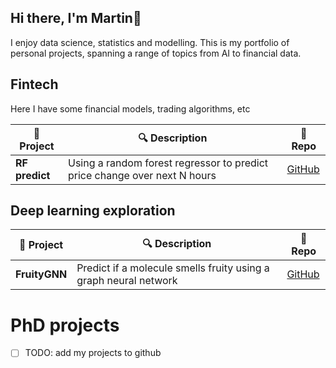 ## Hi there, I'm Martin👋

I enjoy data science, statistics and modelling. This is my portfolio of personal projects, spanning a range of topics from AI to financial data.

## Fintech
Here I have some financial models, trading algorithms, etc

| 📌 Project | 🔍 Description | 🔗 Repo |
|------------|--------------|---------|
| **RF predict** | Using a random forest regressor to predict price change over next N hours | [GitHub](https://github.com/mdmetodiev/random_forest_price_forecasting) |

## Deep learning exploration
| 📌 Project | 🔍 Description | 🔗 Repo |
|------------|--------------|---------|
| **FruityGNN** | Predict if a molecule smells fruity using a graph neural network | [GitHub](https://github.com/mdmetodiev/fruityGNN) |

# PhD projects
- [ ] TODO: add my projects to github
